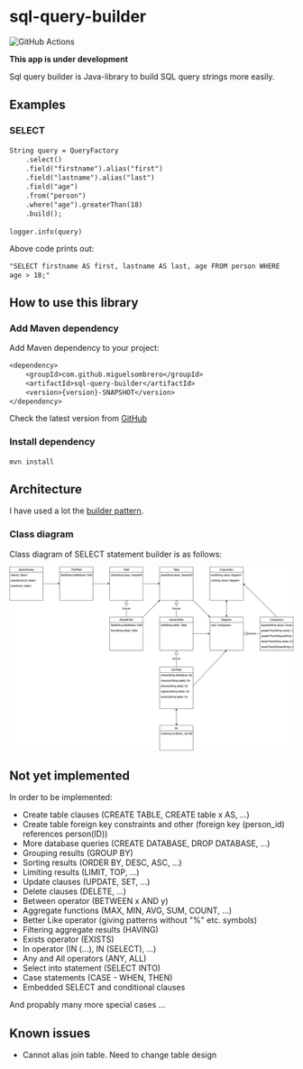 # sql-query-builder

![GitHub Actions](https://github.com/MiguelSombrero/sql-query-builder/workflows/Java%20CI%20with%20Maven/badge.svg)

**This app is under development**

Sql query builder is Java-library to build SQL query strings more easily.

## Examples

### SELECT

    String query = QueryFactory
        .select()
        .field("firstname").alias("first")
        .field("lastname").alias("last")
        .field("age")
        .from("person")
        .where("age").greaterThan(18)
        .build();

    logger.info(query)
    
Above code prints out:

    "SELECT firstname AS first, lastname AS last, age FROM person WHERE age > 18;"
    
## How to use this library

### Add Maven dependency

Add Maven dependency to your project:

    <dependency>
        <groupId>com.github.miguelsombrero</groupId>
        <artifactId>sql-query-builder</artifactId>
        <version>{version}-SNAPSHOT</version>
    </dependency>

Check the latest version from [GitHub](https://github.com/MiguelSombrero/sql-query-builder) 

### Install dependency 

    mvn install

## Architecture

I have used a lot the [builder pattern](https://en.wikipedia.org/wiki/Builder_pattern).

### Class diagram

Class diagram of SELECT statement builder is as follows:

![Select_class_diagram](https://github.com/MiguelSombrero/sql-query-builder/blob/develop/docs/sql-query-builder-class-diagram.jpg)

## Not yet implemented

In order to be implemented:
- Create table clauses (CREATE TABLE, CREATE table x AS, ...)
- Create table foreign key constraints and other (foreign key (person_id) references person(ID))
- More database queries (CREATE DATABASE, DROP DATABASE, ...) 
- Grouping results (GROUP BY)
- Sorting results (ORDER BY, DESC, ASC, ...)
- Limiting results (LIMIT, TOP, ...)
- Update clauses (UPDATE, SET, ...)
- Delete clauses (DELETE, ...)
- Between operator (BETWEEN x AND y)
- Aggregate functions (MAX, MIN, AVG, SUM, COUNT, ...)
- Better Like operator (giving patterns without "%" etc. symbols)
- Filtering aggregate results (HAVING)
- Exists operator (EXISTS)
- In operator (IN (...), IN (SELECT), ...)
- Any and All operators (ANY, ALL)
- Select into statement (SELECT INTO)
- Case statements (CASE - WHEN, THEN)
- Embedded SELECT and conditional clauses

And propably many more special cases ...

## Known issues

- Cannot alias join table. Need to change table design
